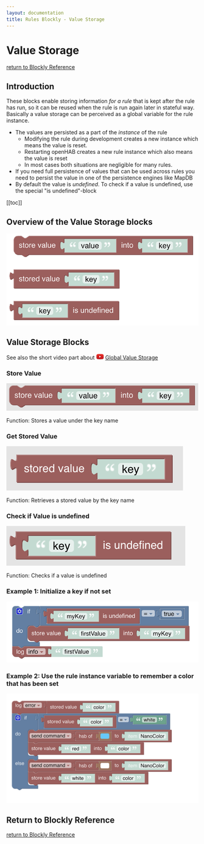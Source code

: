 ```yaml
---
layout: documentation
title: Rules Blockly - Value Storage
---
```

<!-- markdownlint-disable MD036 -->

# Value Storage

[return to Blockly Reference](index.html#value-storage)

## Introduction

These blocks enable storing information _for a rule_ that is kept after the rule has run, so it can be reused when the rule is run again later in stateful way.
Basically a value storage can be perceived as a global variable for the rule instance.

- The values are persisted as a part of the _instance_ of the rule
  - Modifying the rule during development creates a new instance which means the value is reset.
  - Restarting openHAB creates a new rule instance which also means the value is reset
  - In most cases both situations are negligible for many rules.
- If you need full persistence of values that can be used across rules you need to persist the value in one of the persistence engines like MapDB
- By default the value is _undefined_.
To check if a value is undefined, use the special "is undefined"-block

[[toc]]

## Overview of the Value Storage blocks

![value-storage-blocks](../images/blockly/blockly-value-storage.png)

## Value Storage Blocks

See also the short video part about ![youtube](../images/blockly/youtube-logo-small.png) [Global Value Storage](https://youtu.be/KwhYKy1_qVk?t=2060)

### Store Value

![store-value](../images/blockly/blockly-value-store.png)

Function: Stores a value under the key name

### Get Stored Value

![get-stored-value](../images/blockly/blockly-value-get.png)

Function: Retrieves a stored value by the key name

### Check if Value is undefined

![value-is-defined](../images/blockly/blockly-value-is-defined.png)

Function: Checks if a value is undefined

### Example 1: Initialize a key if not set

![example1](../images/blockly/blockly-value-example1.png)

### Example 2: Use the rule instance variable to remember a color that has been set

![example2](../images/blockly/blockly-value-example2.png)

## Return to Blockly Reference

[return to Blockly Reference](index.html#value-storage)
